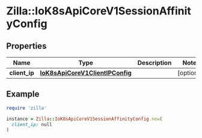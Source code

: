 # Zilla::IoK8sApiCoreV1SessionAffinityConfig

## Properties

| Name | Type | Description | Notes |
| ---- | ---- | ----------- | ----- |
| **client_ip** | [**IoK8sApiCoreV1ClientIPConfig**](IoK8sApiCoreV1ClientIPConfig.md) |  | [optional] |

## Example

```ruby
require 'zilla'

instance = Zilla::IoK8sApiCoreV1SessionAffinityConfig.new(
  client_ip: null
)
```

